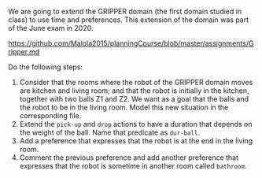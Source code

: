 We are going to extend the GRIPPER domain (the first domain studied in class) to use time and preferences. This extension of the domain was part of the June exam in 2020.

https://github.com/Malola2015/planningCourse/blob/master/assignments/Gripper.md

Do the following steps:
 1. Consider that the rooms where the robot of the GRIPPER domain moves are kitchen and living room; and that the robot is initially in the kitchen, together with two balls Z1 and Z2. 
    We want as a goal that the balls and the robot to be in the living room. Model this new situation in the corresponding file.
 2. Extend the `pick-up` and `drop` actions to have a duration that depends on the weight of the ball. Name that predicate as `dur-ball`. 
 3. Add a preference that expresses that the robot is at the end in the living room.
 4. Comment the previous preference and add another preference that expresses that the robot is sometime in another room called `bathroom`. 
